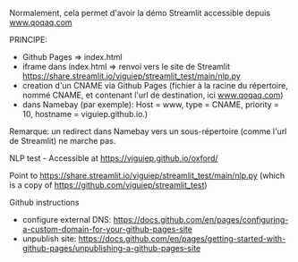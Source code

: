 Normalement, cela permet d'avoir la démo Streamlit accessible depuis www.qoqaq.com

PRINCIPE:
- Github Pages => index.html
- iframe dans index.html => renvoi vers le site de Streamlit https://share.streamlit.io/viguiep/streamlit_test/main/nlp.py
- creation d'un CNAME via Github Pages (fichier à la racine du répertoire, nommé CNAME, et contenant l'url de destination, ici www.qoqaq.com)
- dans Namebay (par exemple): Host = www, type = CNAME, priority = 10, hostname = viguiep.github.io.)

Remarque: un redirect dans Namebay vers un sous-répertoire (comme l'url de Streamlit) ne marche pas.

NLP test - 
Accessible at https://viguiep.github.io/oxford/

Point to https://share.streamlit.io/viguiep/streamlit_test/main/nlp.py
(which is a copy of https://github.com/viguiep/streamlit_test)

Github instructions
- configure external DNS: https://docs.github.com/en/pages/configuring-a-custom-domain-for-your-github-pages-site
- unpublish site: https://docs.github.com/en/pages/getting-started-with-github-pages/unpublishing-a-github-pages-site
